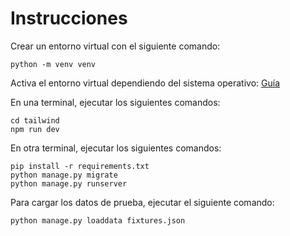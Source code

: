 # Instrucciones

Crear un entorno virtual con el siguiente comando:
```
python -m venv venv
```

Activa el entorno virtual dependiendo del sistema operativo: [Guía](https://docs.python.org/3/library/venv.html#how-venvs-work)


En una terminal, ejecutar los siguientes comandos:

```
cd tailwind
npm run dev
```

En otra terminal, ejecutar los siguientes comandos:

```
pip install -r requirements.txt
python manage.py migrate
python manage.py runserver
```

Para cargar los datos de prueba, ejecutar el siguiente comando:

```
python manage.py loaddata fixtures.json
```